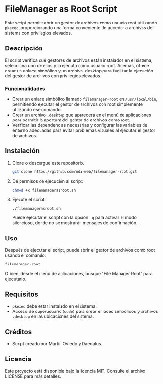 # FileManager as Root Script

Este script permite abrir un gestor de archivos como usuario root utilizando `pkexec`, proporcionando una forma conveniente de acceder a archivos del sistema con privilegios elevados.

## Descripción

El script verifica qué gestores de archivos están instalados en el sistema, selecciona uno de ellos y lo ejecuta como usuario root. Además, ofrece crear un enlace simbólico y un archivo .desktop para facilitar la ejecución del gestor de archivos con privilegios elevados.

### Funcionalidades
- Crear un enlace simbólico llamado `filemanager-root` en `/usr/local/bin`, permitiendo ejecutar el gestor de archivos con root simplemente utilizando ese comando.
- Crear un archivo `.desktop` que aparecerá en el menú de aplicaciones para permitir la apertura del gestor de archivos como root.
- Verificar las dependencias necesarias y configurar las variables de entorno adecuadas para evitar problemas visuales al ejecutar el gestor de archivos.

## Instalación

1. Clone o descargue este repositorio.
   ```sh
   git clone https://github.com/nda-web/filemanager-root.git
   ```
2. Dé permisos de ejecución al script:
   ```sh
   chmod +x filemanagerasroot.sh
   ```
3. Ejecute el script:
   ```sh
   ./filemanagerasroot.sh
   ```
   Puede ejecutar el script con la opción `-q` para activar el modo silencioso, donde no se mostrarán mensajes de confirmación.

## Uso

Después de ejecutar el script, puede abrir el gestor de archivos como root usando el comando:
```sh
filemanager-root
```
O bien, desde el menú de aplicaciones, busque "File Manager Root" para ejecutarlo.

## Requisitos
- `pkexec` debe estar instalado en el sistema.
- Acceso de superusuario (`sudo`) para crear enlaces simbólicos y archivos `.desktop` en las ubicaciones del sistema.

## Créditos
- Script creado por Martín Oviedo y Daedalus.

## Licencia
Este proyecto está disponible bajo la licencia MIT. Consulte el archivo LICENSE para más detalles.

